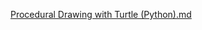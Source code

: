 [Procedural Drawing with Turtle (Python).md](https://github.com/user-attachments/files/20935378/Procedural.Drawing.with.Turtle.Python.md)
